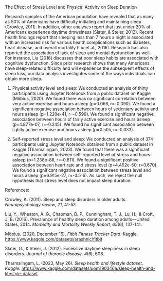 The Effect of Stress Level and Physical Activity on Sleep Duration 

Research samples of the American population have revealed that as many as 50% of Americans have difficulty initiating and maintaining sleep (Crowley, 2011). In addition, other analyses report that just under 20% of Americans experience daytime drowsiness (Slater, & Steier, 2012). Recent health findings report that sleeping less than 7 hours a night is associated with an increased risk for various health complications such as diabetes, heart disease, and overall mortality (Liu et al., 2016). Research has also reported the association of lack of sleep and mental dysfunction as well. For instance, Liu (2016) discusses that poor sleep habits are associated with cognitive dysfunction. Since prior research shows that many Americans have sleep-related difficulty and will experience the subsequent effects of sleep loss, our data analysis investigates some of the ways individuals can obtain more sleep.

1. Physical activity level and sleep: We conducted an analysis of thirty participants using Jupyter Notebook from a public dataset on Kaggle (Möbius, 2020). We found there was no significant correlation between very active exercise and hours asleep (p=0.066, r=-0.090). We found a significant negative association between hours of sedentary activity and hours asleep (p=1.220e-41, r=-0.599). We found a significant negative association between hours of fairly active exercise and hours asleep (p=4.877e-07, r=-0.245). We found no significant association between lightly active exercise and hours asleep (p=0.505, r=-0.033). 

2. Self-reported stress level and sleep: We conducted an analysis of 374 participants using Jupyter Notebook obtained from a public dataset in Kaggle (Tharmalingam, 2023). We found that there was a significant negative association between self-reported level of stress and hours asleep (p=1.238e-88, r=-0.811). We found a significant positive association between heart rate and stress level (p=4.492e-50, r=0.670). We found a significant negative association between stress level and hours asleep (p=6.915e-27, r=-0.516). As such, we reject the null hypothesis that stress level does not impact sleep duration.



References:

Crowley, K. (2011). Sleep and sleep disorders in older adults. _Neuropsychology review_, _21_, 41-53.

Liu, Y., Wheaton, A. G., Chapman, D. P., Cunningham, T. J., Lu, H., & Croft, J. B. (2016). Prevalence of healthy sleep duration among adults—United States, 2014. __Morbidity and Mortality Weekly Report_, 65_(6), 137-141.

Möbius. (2020, December 16). _Fitbit Fitness Tracker Data_. Kaggle. https://www.kaggle.com/datasets/arashnic/fitbit 

Slater, G., & Steier, J. (2012). Excessive daytime sleepiness in sleep disorders. _Journal of thoracic disease, 4_(6), 608.

Tharmalingam, L. (2023, May 26). _Sleep health and lifestyle dataset. Kaggle_. https://www.kaggle.com/datasets/uom190346a/sleep-health-and-lifestyle-dataset
